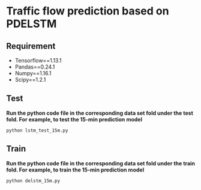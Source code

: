 # Traffic flow prediction based on PDELSTM
## Requirement
- Tensorflow==1.13.1
- Pandas==0.24.1
- Numpy==1.16.1
- Scipy==1.2.1
## Test
**Run the python code file in the corresponding data set fold under the test fold. For example, to test the 15-min prediction model**
```
python lstm_test_15m.py
```
## Train
**Run the python code file in the corresponding data set fold under the train fold. For example, to train the 15-min prediction model**
```
python delstm_15m.py
```
